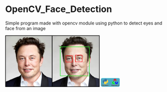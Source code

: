 # OpenCV_Face_Detection
Simple program made with opencv module using python to detect eyes and face from an image

<img src="https://raw.githubusercontent.com/GH0STH4CKER/OpenCV_Face_Detection/main/elonmusk_facedetect.png" width=300px>

<img src="https://raw.githubusercontent.com/GH0STH4CKER/OpenCV_Face_Detection/main/python_opencv.png" width=60px>
